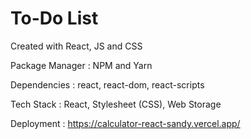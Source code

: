 <h1>To-Do List</h1>

<p>Created with React, JS and CSS</p>
<p>Package Manager : NPM and Yarn</p>
<p>Dependencies : react, react-dom, react-scripts</p>
<p>Tech Stack : React, Stylesheet (CSS), Web Storage</p>


Deployment : https://calculator-react-sandy.vercel.app/
